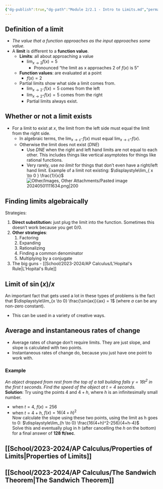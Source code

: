 ```yaml
---
{"dg-publish":true,"dg-path":"Module 2/2.1 - Intro to Limits.md","permalink":"/module-2/2-1-intro-to-limits/"}
---
```


## Definition of a limit
- *The value that a function approaches as the input approaches some value.*
- A **limit** is different to a **function value**.
	- **Limits**: all about approaching a value
		- $\displaystyle\lim_{x \to 2} f(x) = 5$
			- Pronounced “the limit as x approaches 2 of $f(x)$ is 5”
	- **Function values**: are evaluated at a point
		- $f(x) = 2$
	- Partial limits show what side a limit comes from.
		- $\displaystyle\lim_{x \to 2^-} f(x) = 5$ comes from the left
		- $\displaystyle\lim_{x \to 2^+} f(x) = 5$ comes from the right
		- Partial limits always exist.
## Whether or not a limit exists
- For a limit to exist at $x$, the limit from the left side must equal the limit from the right side.
	- In algebraic terms, the $\displaystyle\lim_{ x \to c^- } f(x)$ must equal $\displaystyle\lim_{ x \to c^+ } f(x)$.
	- Otherwise the limit does not exist (*DNE*)
		- Use *DNE* when the right and left hand limits are not equal to each other. This includes things like vertical asymptotes for things like rational functions.
		- Very rarely, use *no limit* for things that don’t even have a right/left hand limit.
Example of a limit not existing: $\displaystyle\lim_{ x \to 0 } \frac{1}{x}$
  ![Other/Images, Other Attachments/Pasted image 20240501111634.png|200](/img/user/Other/Images,%20Other%20Attachments/Pasted%20image%2020240501111634.png)
## Finding limits algebraically
Strategies:
1. **Direct substitution:** just plug the limit into the function. Sometimes this doesn’t work because you get $0/0$.
2. **Other strategies**: 
	1. Factoring
	2. Expanding
	3. Rationalizing
	4. Finding a common denominator
	5. Multiplying by a conjugate
3. The big guns - [[School/2023-2024/AP Calculus/L'Hopital's Rule\|L'Hopital's Rule]]
## Limit of $\sin(x) /x$
An important fact that gets used a lot in these types of problems is the fact that $\displaystyle\lim_{x \to 0} \frac{\sin(ax)}{ax} = 1$ (where $a$ can be any non-zero constant). 
- This can be used in a variety of creative ways.
## Average and instantaneous rates of change
- Average rates of change don’t require limits. They are just slope, and slope is calculated with two points.
- Instantaneous rates of change do, because you just have one point to work with.
### Example
*An object dropped from rest from the top of a tall building falls $y=16t^2$ in the first $t$ seconds. Find the speed of the object at $t=4$ seconds.*  
**Solution**: Try using the points $4$ and $4 + h$, where $h$ is an infinitesimally small number. 
- when $t=4$, $f(x) = 256$
- when $t=4+h$, $f(x) = 16(4+h)^2$  
Now calculate the slope using these two points, using the limit as h goes to 0: $\displaystyle\lim_{h \to 0} \frac{16(4+h)^2-256}{4+h-4}$  
Solve this and eventually plug in $h$ (after cancelling the $h$ on the bottom) for a final answer of **128 ft/sec**.
## [[School/2023-2024/AP Calculus/Properties of Limits\|Properties of Limits]]
## [[School/2023-2024/AP Calculus/The Sandwich Theorem\|The Sandwich Theorem]]


